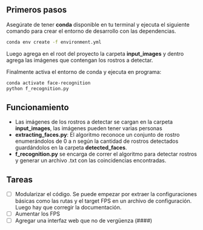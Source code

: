 
## Primeros pasos

Asegúrate de tener **conda** disponible en tu terminal y ejecuta el siguiente comando para crear el entorno de desarrollo con las dependencias.

```bash
conda env create -f environment.yml
```

Luego agrega en el root del proyecto la carpeta **input_images** y dentro agrega las imágenes que contengan los rostros a detectar.

Finalmente activa el entorno de conda y ejecuta en programa:

```bash
conda activate face-recognition
python f_recognition.py
```

## Funcionamiento

- Las imágenes de los rostros a detectar se cargan en la carpeta **input_images**, las imágenes pueden tener varias personas
- **extracting_faces.py**: El algoritmo reconoce un conjunto de rostro enumerándolos de 0 a n según la cantidad de rostros detectados guardándolos en la carpeta **detected_faces**.
- **f_recognition.py** se encarga de correr el algoritmo para detectar rostros y generar un archivo .txt con las coincidencias encontradas.

## Tareas

- [ ] Modularizar el código. Se puede empezar por extraer la configuraciones básicas como las rutas y el target FPS en un archivo de configuración. Luego hay que corregir la documentación.
- [ ] Aumentar los FPS
- [ ] Agregar una interfaz web que no de vergüenza (####)